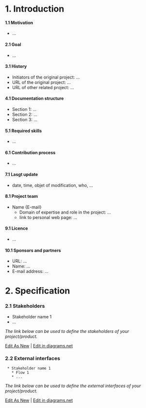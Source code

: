 # 1. Introduction

 #### 1.1 Motivation
   * ...

 #### 2.1 Goal
   * ...

 #### 3.1 History
   * Initiators of the original project: ...
   * URL of the original project: ...
   * URL of other related project: ...

 #### 4.1 Documentation structure
   * Section 1: ...
   * Section 2: ...
   * Section 3: ...
   
 #### 5.1 Required skills
   * ...
 #### 6.1 Contribution process
   * ...
 #### 7.1 Lasgt update
   * date, time, objet of modification, who, ...
 #### 8.1 Project team
   * Name {E-mail}
       * Domain of expertise and role in the project: ...
       * link to personal web page: ...
#### 9.1 Licence
   * ... 
#### 10.1 Sponsors and partners
   * URL: ...
   * Name: ...
   * E-mail address: ...

# 2. Specification

### 2.1 Stakeholders
  
   * Stakeholder name 1
   * ...
  
  *The link below can be used to define the stakeholders of your project/product.*
  
  <a href="https://app.diagrams.net/?libs=general#Hamerezoji1362%2Fdrawio-github%2Fmaster%2FStakeholder%20diagram%20for%20template.drawio" target="_blank">Edit As New</a> | <a href="https://app.diagrams.net/?libs=general#Hamerezoji1362%2Fdrawio-github%2Fmaster%2FStakeholder%20diagram%20for%20template.png">Edit in diagrams.net</a>
  
  ### 2.2 External interfaces
  
     * Stakeholder name 1
       * Flow 1
       * ...
  
   *The link below can be used to define the external interfaces of your project/product.*
  
  <a href="https://app.diagrams.net/#Hamerezoji1362%2Fdrawio-github%2Fmaster%2FExternal%20interfaces%20for%20template.drawio">Edit As New</a> | <a href="https://app.diagrams.net/#Hamerezoji1362%2Fdrawio-github%2Fmaster%2FExternal%20interfaces%20for%20template.drawio">Edit in diagrams.net</a>

  
  
  
  
  
